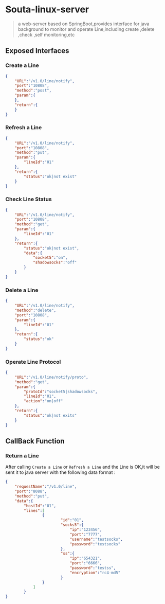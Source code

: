 # Souta-linux-server
> a web-server based on SpringBoot,provides interface for java background to monitor and operate Line,including create ,delete ,check ,self monitoring,etc
## Exposed Interfaces
### Create a Line
```json
{
    "URL":"/v1.0/line/notify",
    "port":"10808",
	"method":"post",
	"param":{
	},
	"return":{
    }
}
```

### Refresh a Line

```json
{
    "URL":"/v1.0/line/notify",
    "port":"10808",
	"method":"put",
	"param":{
    	"lineId":"01" 
	},
	"return":{
        "status":"ok|not exist"
    }
}
```

### Check Line Status

```json
{
    "URL":"/v1.0/line/notify",
    "port":"10808",
	"method":"get",
	"param":{
    	"lineId":"01" 
	},
	"return":{
        "status":"ok|not exist",
        "data":{
			"socket5":"on", 
        	"shadowsocks":"off"
   		}
    }
}
```

### Delete a Line

```json
{
    "URL":"/v1.0/line/notify",
	"method":"delete",
    "port":"10808",
	"param":{
    	"lineId":"01"
	},
	"return":{
        "status":"ok" 
    }
}
```

### Operate Line Protocol

```json
{
    "URL":"/v1.0/line/notify/proto",
	"method":"get",
	"param":{
    	"protoId":"socket5|shadowsocks",
    	"lineId":"01",  
    	"action":"on|off"
	},
	"return":{
        "status":"ok|not exits"
    }
}
```

## CallBack Function
### Return a Line
After calling `Create a Line` or `Refresh a Line` and the Line is OK,it will be sent it to java server with the following data format :
```json
{
    "requestName":"/v1.0/line",
    "port":"8088",
    "method":"put",
    "data":{	
        "hostId":"01",
        "lines":[
                {
                        "id":"01",
                        "socks5":{
                            "ip":"123456",
                            "port":"7777",
                            "username":"testsocks",
                            "password":"testsocks"
                        },
                        "ss":{
                            "ip":"654321",
                            "port":"6666",
                            "password":"testss",
                            "encryption":"rc4-md5" 
                        } 
                }
            ]
        }
}
```